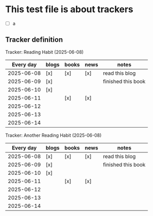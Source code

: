 # This test file is about trackers

- [ ] a

## Tracker definition

<!-- Tracker: tracker name <started on> -->
<!-- | frequency | tracker categories | ... | notes | -->
<!-- | --------- | ------------------ | --- | ----- | -->
<!-- | dates     | x                  | ... |       | -->

Tracker: Reading Habit (2025-06-08)

| Every day  | blogs | books | news | notes              |
|------------|-------|-------|------|--------------------|
| 2025-06-08 | [x]   | [x]   | [x]  | read this blog     |
| 2025-06-09 | [x]   |       |      | finished this book |
| 2025-06-10 | [x]   |       |      |                    |
| 2025-06-11 |       | [x]   | [x]  |                    |
| 2025-06-12 |       |       |      |                    |
| 2025-06-13 |       |       |      |                    |
| 2025-06-14 |       |       |      |                    |

Tracker: Another Reading Habit (2025-06-08)

| Every day  | blogs | books | news | notes              |
|------------|-------|-------|------|--------------------|
| 2025-06-08 | [x]   | [x]   | [x]  | read this blog     |
| 2025-06-09 | [x]   |       |      | finished this book |
| 2025-06-10 | [x]   |       |      |                    |
| 2025-06-11 |       | [x]   | [x]  |                    |
| 2025-06-12 |       |       |      |                    |
| 2025-06-13 |       |       |      |                    |
| 2025-06-14 |       |       |      |                    |
